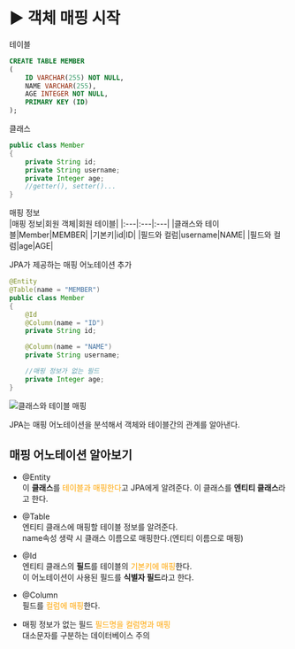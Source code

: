 # ▶ 객체 매핑 시작
테이블
```sql
CREATE TABLE MEMBER
(
    ID VARCHAR(255) NOT NULL,
    NAME VARCHAR(255),
    AGE INTEGER NOT NULL,
    PRIMARY KEY (ID)
);
```
클래스
```java
public class Member
{
    private String id;
    private String username;
    private Integer age;
    //getter(), setter()...
}
```
매핑 정보   
|매핑 정보|회원 객체|회원 테이블|
|:---|:---|:---|
|클래스와 테이블|Member|MEMBER|
|기본키|id|ID|
|필드와 컬럼|username|NAME|
|필드와 컬럼|age|AGE|

JPA가 제공하는 매핑 어노테이션 추가
```java
@Entity
@Table(name = "MEMBER")
public class Member
{
    @Id
    @Column(name = "ID")
    private String id;

    @Column(name = "NAME")
    private String username;

    //매핑 정보가 없는 필드
    private Integer age;
}
```
![클래스와 테이블 매핑](https://lh3.googleusercontent.com/pw/ACtC-3dR9wnUXYz7fApGFwk79lfrcIlAwFvraFhEmDrNzTNZi3hvyrp2J0xzNnhUO3Aqn2QTXXB7Ftgl4ebAW1eL2FayGP2UBKxWsjRt80jji1CwHaLuRbmDw_6GMAUQwKy2cCY0oFkF6cAdyrKQ6YWZthPQMg=w1053-h243-no?authuser=0)   

JPA는 매핑 어노테이션을 분석해서 객체와 테이블간의 관계를 알아낸다.   

## 매핑 어노테이션 알아보기
- @Entity   
이 **클래스**를 <font style="color:orange">테이블과 매핑한다</font>고 JPA에게 알려준다. 이 클래스를 **엔티티 클래스**라고 한다.   

- @Table   
엔티티 클래스에 매핑할 테이블 정보를 알려준다.   
name속성 생략 시 클래스 이름으로 매핑한다.(엔티티 이름으로 매핑)   

- @Id   
엔티티 클래스의 **필드**를 테이블의 <font style="color:orange">기본키에 매핑</font>한다.   
이 어노테이션이 사용된 필드를 **식별자 필드**라고 한다.

- @Column   
필드를 <font style="color:orange">컬럼에 매핑</font>한다.

- 매핑 정보가 없는 필드
<font style="color:orange">필드명을 컬럼명과 매핑</font>   
대소문자를 구분하는 데이터베이스 주의